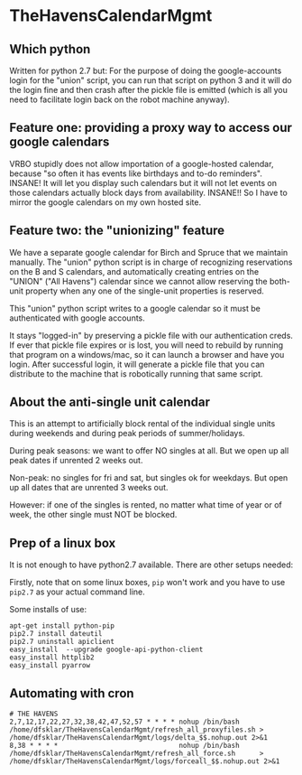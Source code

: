 # TheHavensCalendarMgmt

## Which python

Written for python 2.7 but:  For the purpose of doing the google-accounts login for the "union" script, you can run that script on python 3 and it will do the login fine and then crash after the pickle file is emitted (which is all you need to facilitate login back on the robot machine anyway).

## Feature one:  providing a proxy way to access our google calendars

VRBO stupidly does not allow importation of a google-hosted calendar, because "so often it has events like birthdays and to-do reminders".  INSANE!  It will let you display such calendars but it will not let events on those calendars actually block days from availability.  INSANE!!  So I have to mirror the google calendars on my own hosted site.


## Feature two: the "unionizing" feature

We have a separate google calendar for Birch and Spruce that we maintain manually.  The "union" python script is in charge of recognizing reservations on the B and S calendars, and automatically creating entries on the "UNION" ("All Havens") calendar since we cannot allow reserving the both-unit property when any one of the single-unit properties is reserved.

This "union" python script writes to a google calendar so it must be authenticated with google accounts.

It stays "logged-in" by preserving a pickle file with our authentication creds.  If ever that pickle file expires or is lost, you will need to rebuild by running that program on a windows/mac, so it can launch a browser and have you login.  After successful login, it will generate a pickle file that you can distribute to the machine that is robotically running that same script.




## About the anti-single unit calendar

This is an attempt to artificially block rental of the individual single units during weekends and during peak periods of summer/holidays.

During peak seasons: we want to offer NO singles at all. But we open up all peak dates if unrented 2 weeks out.

Non-peak: no singles for fri and sat, but singles ok for weekdays. But open up all dates that are unrented 3 weeks out.

However: if one of the singles is rented, no matter what time of year or of week, the other single must NOT be blocked.



## Prep of a linux box

It is not enough to have python2.7 available.  There are other setups needed:

Firstly, note that on some linux boxes, `pip` won't work and you have to use `pip2.7` as your actual command line.

Some installs of use:
```
apt-get install python-pip
pip2.7 install dateutil
pip2.7 uninstall apiclient
easy_install  --upgrade google-api-python-client
easy_install httplib2
easy_install pyarrow
```



## Automating with cron
```
# THE HAVENS
2,7,12,17,22,27,32,38,42,47,52,57 * * * * nohup /bin/bash /home/dfsklar/TheHavensCalendarMgmt/refresh_all_proxyfiles.sh > /home/dfsklar/TheHavensCalendarMgmt/logs/delta_$$.nohup.out 2>&1
8,38 * * * *                              nohup /bin/bash /home/dfsklar/TheHavensCalendarMgmt/refresh_all_force.sh      > /home/dfsklar/TheHavensCalendarMgmt/logs/forceall_$$.nohup.out 2>&1
```
